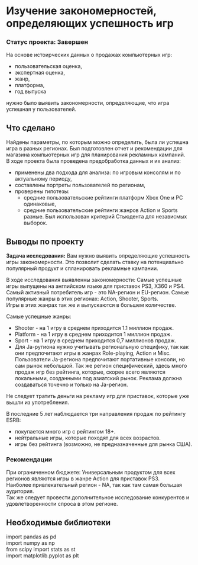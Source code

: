 # Изучение закономерностей, определяющих успешность игр
### Статус проекта: Завершен
На основе истоирческих данных о продажах компьютерных игр:
* пользовательская оценка,
* экспертная оценка,
* жанр,
* платформа,
* год выпуска  

нужно было выявить закономерности, определяющие, что игра успешная у пользователей.

## Что сделано
Найдены параметры, по которым можно определить, была ли успешна игра в разных регионах. Был подготовлен отчет и рекомендации для магазина компьютерных игр для планирования рекламных кампаний.  
В ходе проекта была проведена предобработка данных и их анализ:
* применены два подхода для анализа: по игровым консолям и по актуальному периоду,
* составлены портреты пользователей по регионам,
* проверены гипотезы:
  *  средние пользовательские рейтинги платформ Xbox One и PC одинаковые,
  *  средние пользовательские рейтинги жанров Action и Sports разные.
Был использован критерий Стьюдента для независмых выборок.

## Выводы по проекту
**Задача исследования:** Вам нужно выявить определяющие успешность игры закономерности. Это позволит сделать ставку на потенциально популярный продукт и спланировать рекламные кампании.

В ходе исследования выявленны закономерности: Самые успешные игры выпущены на английском языке для приставок PS3, X360 и PS4. Самый активный потребитель игр - это NA-регион и EU-регион. Самые популярные жанры в этих регионах: Action, Shooter, Sports.  
Игры в этих жанрах так же и выпускаются в большем количестве.  

Самые успешные жанры:

* Shooter - на 1 игру в среднем приходится 1.1 миллион продаж.  
* Platform - на 1 игру в среднем приходится 1 миллион продаж.  
* Sport - на 1 игру в среднем приходится 0,7 миллионов продаж.  
* Для Ja-ругиона нужно учитывать региональную специфику, так как они предпочитают игры в жанрах Role-playing, Action и Misc. Пользователи Ja-региона предпочитают портативные консоли, но сам рынок небольшой. Так же регион специфический, здесь много продаж игр без рейтинга, которые, скорее всего являются локальными, созданными под азиатский рынок. Реклама должна создаваться точечно и только на Ja-регион.

Не следует тратить деньги на рекламу игр для приставок, которые уже вышли из употребления.

В последние 5 лет наблюдается три направления продаж по рейтингу ESRB:

* покупается много игр с рейтингом 18+.
* нейтральные игры, которые походят для всех возрастов.
* игры без рейтинга (возможно, не предназначенные для рынка США).

### Рекомендации
При ограниченном бюджете:
Универсальным продуктом для всех регионов являются игры в жанре Action для приставок PS3.  
Наиболее привлекательный регион - NA, так как там самая большая аудитория.  
Так же следует провести дополнительное исследование конкурентов и удовлетворенности спроса в этом регионе.  



## Необходимые библиотеки
import pandas as pd  
import numpy as np  
from scipy import stats as st  
import matplotlib.pyplot as plt  
